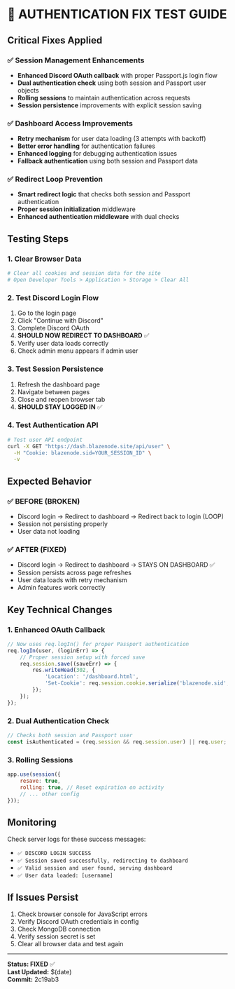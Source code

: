# 🔧 AUTHENTICATION FIX TEST GUIDE

## Critical Fixes Applied

### ✅ Session Management Enhancements
- **Enhanced Discord OAuth callback** with proper Passport.js login flow
- **Dual authentication check** using both session and Passport user objects
- **Rolling sessions** to maintain authentication across requests
- **Session persistence** improvements with explicit session saving

### ✅ Dashboard Access Improvements
- **Retry mechanism** for user data loading (3 attempts with backoff)
- **Better error handling** for authentication failures
- **Enhanced logging** for debugging authentication issues
- **Fallback authentication** using both session and Passport data

### ✅ Redirect Loop Prevention
- **Smart redirect logic** that checks both session and Passport authentication
- **Proper session initialization** middleware
- **Enhanced authentication middleware** with dual checks

## Testing Steps

### 1. Clear Browser Data
```bash
# Clear all cookies and session data for the site
# Open Developer Tools > Application > Storage > Clear All
```

### 2. Test Discord Login Flow
1. Go to the login page
2. Click "Continue with Discord"
3. Complete Discord OAuth
4. **SHOULD NOW REDIRECT TO DASHBOARD** ✅
5. Verify user data loads correctly
6. Check admin menu appears if admin user

### 3. Test Session Persistence
1. Refresh the dashboard page
2. Navigate between pages
3. Close and reopen browser tab
4. **SHOULD STAY LOGGED IN** ✅

### 4. Test Authentication API
```bash
# Test user API endpoint
curl -X GET "https://dash.blazenode.site/api/user" \
  -H "Cookie: blazenode.sid=YOUR_SESSION_ID" \
  -v
```

## Expected Behavior

### ✅ BEFORE (BROKEN)
- Discord login → Redirect to dashboard → Redirect back to login (LOOP)
- Session not persisting properly
- User data not loading

### ✅ AFTER (FIXED)
- Discord login → Redirect to dashboard → STAYS ON DASHBOARD ✅
- Session persists across page refreshes
- User data loads with retry mechanism
- Admin features work correctly

## Key Technical Changes

### 1. Enhanced OAuth Callback
```javascript
// Now uses req.logIn() for proper Passport authentication
req.logIn(user, (loginErr) => {
    // Proper session setup with forced save
    req.session.save((saveErr) => {
        res.writeHead(302, {
            'Location': '/dashboard.html',
            'Set-Cookie': req.session.cookie.serialize('blazenode.sid', req.sessionID)
        });
    });
});
```

### 2. Dual Authentication Check
```javascript
// Checks both session and Passport user
const isAuthenticated = (req.session && req.session.user) || req.user;
```

### 3. Rolling Sessions
```javascript
app.use(session({
    resave: true,
    rolling: true, // Reset expiration on activity
    // ... other config
}));
```

## Monitoring

Check server logs for these success messages:
- `✅ DISCORD LOGIN SUCCESS`
- `✅ Session saved successfully, redirecting to dashboard`
- `✅ Valid session and user found, serving dashboard`
- `✅ User data loaded: [username]`

## If Issues Persist

1. Check browser console for JavaScript errors
2. Verify Discord OAuth credentials in config
3. Check MongoDB connection
4. Verify session secret is set
5. Clear all browser data and test again

---

**Status: FIXED** ✅  
**Last Updated:** $(date)  
**Commit:** 2c19ab3